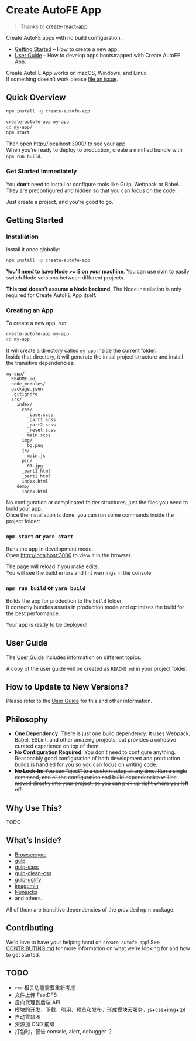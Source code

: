# Create AutoFE App

> Thanks to [create-react-app](https://github.com/facebookincubator/create-react-app)

Create AutoFE apps with no build configuration.

* [Getting Started](#getting-started) – How to create a new app.
* [User Guide](https://github.com/athm-fe/create-autofe-app/blob/master/packages/autofe-scripts/template/README.md) – How to develop apps bootstrapped with Create AutoFE App.

Create AutoFE App works on macOS, Windows, and Linux.<br>
If something doesn’t work please [file an issue](https://github.com/athm-fe/create-autofe-app/issues/new).

## Quick Overview

```sh
npm install -g create-autofe-app

create-autofe-app my-app
cd my-app/
npm start
```

Then open [http://localhost:3000/](http://localhost:3000/) to see your app.<br>
When you’re ready to deploy to production, create a minified bundle with `npm run build`.

### Get Started Immediately

You **don’t** need to install or configure tools like Gulp, Webpack or Babel.<br>
They are preconfigured and hidden so that you can focus on the code.

Just create a project, and you’re good to go.

## Getting Started

### Installation

Install it once globally:

```sh
npm install -g create-autofe-app
```

**You’ll need to have Node >= 8 on your machine**. You can use [nvm](https://github.com/creationix/nvm#installation) to easily switch Node versions between different projects.

**This tool doesn’t assume a Node backend**. The Node installation is only required for Create AutoFE App itself.

### Creating an App

To create a new app, run:

```sh
create-autofe-app my-app
cd my-app
```

It will create a directory called `my-app` inside the current folder.<br>
Inside that directory, it will generate the initial project structure and install the transitive dependencies:

```
my-app/
  README.md
  node_modules/
  package.json
  .gitignore
  src/
    index/
      css/
        _base.scss
        _part1.scss
        _part2.scss
        _reset.scss
        main.scss
      img/
        bg.png
      js/
        main.js
      pic/
        01.jpg
      _part1.html
      _part2.html
      index.html
    demo/
      index.html
```

No configuration or complicated folder structures, just the files you need to build your app.<br>
Once the installation is done, you can run some commands inside the project folder:

### `npm start` or `yarn start`

Runs the app in development mode.<br>
Open [http://localhost:3000](http://localhost:3000) to view it in the browser.

The page will reload if you make edits.<br>
You will see the build errors and lint warnings in the console.

### `npm run build` or `yarn build`

Builds the app for production to the `build` folder.<br>
It correctly bundles assets in production mode and optimizes the build for the best performance.

Your app is ready to be deployed!

## User Guide

The [User Guide](https://github.com/athm-fe/create-autofe-app/blob/master/packages/autofe-scripts/template/README.md) includes information on different topics.

A copy of the user guide will be created as `README.md` in your project folder.

## How to Update to New Versions?

Please refer to the [User Guide](https://github.com/athm-fe/create-autofe-app/blob/master/packages/autofe-scripts/template/README.md#%E6%9B%B4%E6%96%B0%E5%88%B0%E6%96%B0%E7%89%88%E6%9C%AC) for this and other information.

## Philosophy

- **One Dependency:** There is just one build dependency. It uses Webpack, Babel, ESLint, and other amazing projects, but provides a cohesive curated experience on top of them.
- **No Configuration Required:** You don't need to configure anything. Reasonably good configuration of both development and production builds is handled for you so you can focus on writing code.
- <del>**No Lock-In:** You can “eject” to a custom setup at any time. Run a single command, and all the configuration and build dependencies will be moved directly into your project, so you can pick up right where you left off.</del>

## Why Use This?

TODO

## What’s Inside?

* [Browsersync](https://browsersync.io/)
* [gulp](http://gulpjs.com/)
* [gulp-sass](https://github.com/dlmanning/gulp-sass)
* [gulp-clean-css](https://github.com/scniro/gulp-clean-css)
* [gulp-uglify](https://github.com/terinjokes/gulp-uglify)
* [imagemin](https://github.com/imagemin/imagemin)
* [Nunjucks](https://mozilla.github.io/nunjucks/)
* and others.

All of them are transitive dependencies of the provided npm package.

## Contributing

We'd love to have your helping hand on `create-autofe-app`! See [CONTRIBUTING.md](CONTRIBUTING.md) for more information on what we're looking for and how to get started.

## TODO

* `rev` 相关功能需要重新考虑
* 文件上传 FastDFS
* 反向代理到后端 API
* 模块的开发、下载、引用、预览和发布，形成模块云服务，js+css+img+tpl
* 自动雪碧图
* 资源加 CND 前缀
* 打包时，警告 console, alert, debugger ？